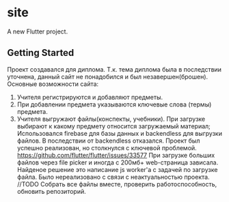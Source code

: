 # site

A new Flutter project.

## Getting Started

Проект создавался для диплома. Т.к. тема диплома была в последствии уточнена, данный сайт не понадобился и был незавершен(брошен).
Основные возможности сайта:
1) Учителя регистрируются и добавляют предметы.
2) При добавлении предмета указываются ключевые слова (термы) предмета.
3) Учителя выгружают файлы(конспекты, учебники). При загрузке выбирают к какому предмету относится загружаемый материал; 
Использовался firebase для базы данных и backendless для выгрузки файлов. В последствии от backendless отказался.
Проект был успешно реализован, но столкнулся с ключевой проблемой.
https://github.com/flutter/flutter/issues/33577
При загрузке больших файлов через file picker и иногда с 200мб+ web-страница зависала.
Найденое решение это написание js worker'a с задачей по загрузке файла.
Было нереализовано с связи с неактуальностью проекта.
//TODO
Собрать все файлы вместе, проверить работоспособность, обновить репозиторий.
